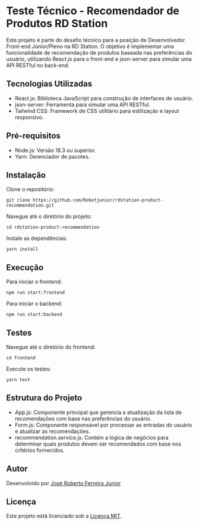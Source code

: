 # Teste Técnico - Recomendador de Produtos RD Station

Este projeto é parte do desafio técnico para a posição de Desenvolvedor Front-end Júnior/Pleno na RD Station. O objetivo é implementar uma funcionalidade de recomendação de produtos baseada nas preferências do usuário, utilizando React.js para o front-end e json-server para simular uma API RESTful no back-end.

## Tecnologias Utilizadas

- React.js: Biblioteca JavaScript para construção de interfaces de usuário.
- json-server: Ferramenta para simular uma API RESTful.
- Tailwind CSS: Framework de CSS utilitário para estilização e layout responsivo.

## Pré-requisitos

- Node.js: Versão 18.3 ou superior.
- Yarn: Gerenciador de pacotes.

## Instalação

Clone o repositório:
```
git clone https://github.com/Robetjunior/rdstation-product-recommendation.git
```

Navegue até o diretório do projeto:
```
cd rdstation-product-recommendation
```

Instale as dependências:
```
yarn install
```

## Execução
Para iniciar o frontend:
```
npm run start:frontend
```

Para iniciar o backend:
```
npm run start:backend
```

## Testes
Navegue até o diretório do frontend:
```
cd frontend
```

Execute os testes:
```
yarn test
```

## Estrutura do Projeto
- App.js: Componente principal que gerencia a atualização da lista de recomendações com base nas preferências do usuário.
- Form.js: Componente responsável por processar as entradas do usuário e atualizar as recomendações.
- recommendation.service.js: Contém a lógica de negócios para determinar quais produtos devem ser recomendados com base nos critérios fornecidos.


## Autor
Desenvolvido por [José Roberto Ferreira Junior](https://www.linkedin.com/in/jos%C3%A9-roberto-dev/)

## Licença

Este projeto está licenciado sob a [Licença MIT](LICENSE).
